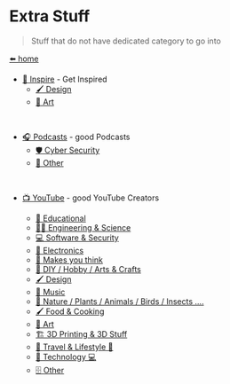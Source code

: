 # Extra Stuff

> Stuff that do not have dedicated category to go into

[⬅️ home](/)


* [🎨 Inspire](/extra/inspire "Get Inspired") - Get Inspired
    * [🖌️ Design](/extra/inspire?id=%f0%9f%96%8c%ef%b8%8f-design)
    * [🎨 Art](/extra/inspire?id=%f0%9f%8e%a8-art)
    <!-- * []() -->

<br>

* [🎧 Podcasts](/extra/podcasts "Podcasts") - good Podcasts
    * [🛡️ Cyber Security](/extra/podcasts?id=%f0%9f%9b%a1%ef%b8%8f-cyber-security)
    * [📁 Other](/extra/podcasts?id=%f0%9f%93%81-other)
    <!-- * []() -->

<br>

* [📺 YouTube](/extra/youtube "YouTube Creators") - good YouTube Creators

    * [📗 Educational](/extra/youtube?id=%f0%9f%93%97-educational)
    * [🧑‍🔬 Engineering & Science](/extra/youtube?id=%f0%9f%a7%91%f0%9f%94%ac-engineering-amp-science)
    * [💻 Software & Security](/extra/youtube?id=%f0%9f%92%bb-software-amp-security)
    * [🤖 Electronics](/extra/youtube?id=%f0%9f%a4%96-electronics)
    * [🤔 Makes you think](/extra/youtube?id=%f0%9f%a4%94-makes-you-think)
    * [🧰 DIY / Hobby / Arts & Crafts](/extra/youtube?id=%f0%9f%a7%b0-diy-hobby-arts-amp-crafts)
    * [🖌️ Design](/extra/youtube?id=%f0%9f%96%8c%ef%b8%8f-design)
    * [🎵 Music](/extra/youtube?id=%f0%9f%8e%b5-music)
    * [🌲 Nature / Plants / Animals / Birds / Insects ....](/extra/youtube?id=%f0%9f%8c%b2-nature-plants-animals-birds-insects-)
    * [🖌️ Food & Cooking](/extra/youtube?id=%f0%9f%96%8c%ef%b8%8f-food-amp-cooking)
    * [🎨 Art](/extra/youtube?id=%f0%9f%8e%a8-art)
    * [🏗️ 3D Printing & 3D Stuff](/extra/youtube?id=%f0%9f%8f%97%ef%b8%8f-3d-printing-amp-3d-stuff)
    * [🚋 Travel & Lifestyle 🚙](/extra/youtube?id=%f0%9f%9a%8b-travel-amp-lifestyle-%f0%9f%9a%99)
    * [📱 Technology 💻](/extra/youtube?id=%f0%9f%93%b1-technology-%f0%9f%92%bb)
    * [🗄️ Other](/extra/youtube?id=%f0%9f%97%84%ef%b8%8f-other)
    <!-- * []() -->

<!-- * [🔗 Links](/extra/links "Links to Other resources") -->
<!--      * []() -->